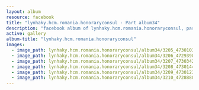 ```yaml
---
layout: album
resource: facebook
title: "lynhaky.hcm.romania.honoraryconsul - Part album34"
description: "facebook album of lynhaky.hcm.romania.honoraryconsul, part album34."
active: gallery
album-title: "lynhaky.hcm.romania.honoraryconsul"
images:
  - image_path: lynhaky.hcm.romania.honoraryconsul/album34/3205_473010300_1142604023890223_8071017830062307339_n.jpg
  - image_path: lynhaky.hcm.romania.honoraryconsul/album34/3206_472939042_1142604307223528_3464415987839084692_n.jpg
  - image_path: lynhaky.hcm.romania.honoraryconsul/album34/3207_473034278_1142604277223531_1845222494159953119_n.jpg
  - image_path: lynhaky.hcm.romania.honoraryconsul/album34/3208_473014434_1142604253890200_4438389110403477929_n.jpg
  - image_path: lynhaky.hcm.romania.honoraryconsul/album34/3209_473012388_1142604273890198_2377564989742807561_n.jpg
  - image_path: lynhaky.hcm.romania.honoraryconsul/album34/3210_472888890_1142604263890199_7155195607134138588_n.jpg
---
```

